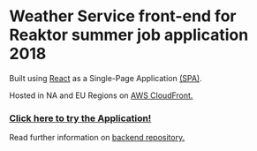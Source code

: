 # Weather Service front-end for Reaktor summer job application 2018

Built using [React](https://reactjs.org/) as a Single-Page Application [(SPA)](https://en.wikipedia.org/wiki/Single-page_application).

Hosted in NA and EU Regions on [AWS CloudFront.](https://aws.amazon.com/cloudfront)

### [Click here to try the Application!](https://d223eau4kh7qhj.cloudfront.net)

Read further information on [backend repository.](https://github.com/sasumaki/ronktor-backend2018)
